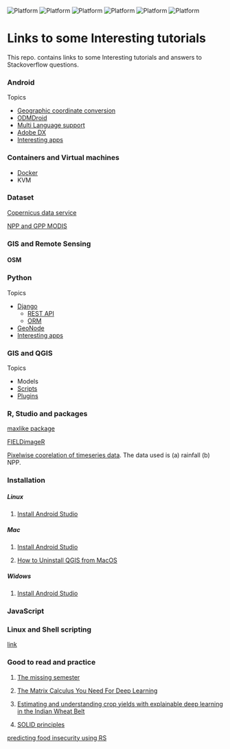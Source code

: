 ![Platform](https://img.shields.io/badge/Language-bash-green.svg?longCache=true)
![Platform](https://img.shields.io/badge/Language-Python-yellow.svg?longCache=true)
![Platform](https://img.shields.io/badge/Django-orange.svg?longCache=true)
![Platform](https://img.shields.io/badge/Database-MySQL-orange.svg?longCache=true)
![Platform](https://img.shields.io/badge/Database-PostgreSQL-orange.svg?longCache=true)
![Platform](https://img.shields.io/badge/Language-R-blue.svg?longCache=true)

# Links to some Interesting tutorials
This repo. contains links to some Interesting tutorials and answers to Stackoverflow questions.



### Android
Topics
- [Geographic coordinate conversion](https://github.com/mnahmad/links_2_tutorials/blob/master/android.md#Geographic-coordinate-conversion)
- [ODMDroid](https://github.com/mnahmad/links_2_tutorials/blob/master/android.md#ODMDroid)
- [Multi Language support](https://github.com/mnahmad/links_2_tutorials/blob/master/android.md#Language-support)
- [Adobe DX](https://github.com/mnahmad/links_2_tutorials/blob/master/android.md#Adobe-DX)
- [Interesting apps](https://github.com/mnahmad/links_2_tutorials/blob/master/android.md#Interesting-apps)


### Containers and Virtual machines

- [Docker](https://github.com/mnahmad/links_2_tutorials/blob/master/vms.md#Docker)
- KVM


### Dataset

[Copernicus data service](https://cds.climate.copernicus.eu/cdsapp#!/search?type=dataset)

[NPP and GPP MODIS](https://modis.gsfc.nasa.gov/data/dataprod/mod17.php)

### GIS and Remote Sensing

#### OSM

### Python

Topics

- [Django](https://github.com/mnahmad/links_2_tutorials/blob/master/python.md#Django)  
  - [REST API](ttps://github.com/mnahmad/links_2_tutorials/blob/master/python.md#Django)
  - [ORM](ttps://github.com/mnahmad/links_2_tutorials/blob/master/python.md#Django)
- [GeoNode](ttps://github.com/mnahmad/links_2_tutorials/blob/master/python.md#GeoNode)
- [Interesting apps](ttps://github.com/mnahmad/links_2_tutorials/blob/master/python.md#Interesting-apps)


### GIS and QGIS

Topics
- Models
- [Scripts](https://github.com/mnahmad/links_2_tutorials/blob/master/qgis.md#Scripts)
- [Plugins](https://github.com/mnahmad/links_2_tutorials/blob/master/qgis.md#Plugins)


### R, Studio and packages

[maxlike package](https://cran.r-project.org/web/packages/maxlike/maxlike.pdf)


[FIELDimageR](https://github.com/filipematias23/FIELDimageR?fbclid=IwAR2FQK_x2PiMiGTbkgyagfRQRDHcqyag8r59fJr5iJ72HUQz1KUgJ2-guKk)


[Pixelwise coorelation of timeseries data](https://www.hakimabdi.com/blog/test-pixelwise-correlation-between-two-time-series-of-gridded-satellite-data-in-r). The data used is (a) rainfall (b) NPP.

### Installation

##### Linux
1. [Install Android Studio](https://developer.android.com/studio/install)

##### Mac
1. [Install Android Studio](https://developer.android.com/studio/install)


2. [How to Uninstall QGIS from MacOS](https://gis.stackexchange.com/questions/268229/how-to-uninstall-qgis-from-macos)


#####  Widows
1. [Install Android Studio](https://developer.android.com/studio/install)


### JavaScript



### Linux and Shell scripting

[link](https://github.com/mnahmad/links_2_tutorials/blob/master/django.md)




### Good to read and practice

1. [The missing semester](https://missing.csail.mit.edu/2020/)

2. [The Matrix Calculus You Need For Deep Learning](https://explained.ai/matrix-calculus/index.html?fbclid=IwAR1N3yPDddvrdxzS70M9iWDtOpWJP9d3FZP4Hd8r5e1vqCN1ASyCR7B3Wco#sec2)

3. [Estimating and understanding crop yields with explainable deep learning in the Indian Wheat Belt](https://iopscience.iop.org/article/10.1088/1748-9326/ab68ac)

4. [SOLID principles](https://medium.com/analytics-vidhya/s-o-l-i-d-principles-7caf040fab96)

[predicting food insecurity using RS](https://towardsdatascience.com/predicting-food-insecurity-in-zambia-using-satellite-imagery-272ffecbbce5)
